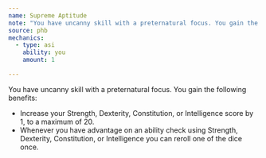 ```yaml
---
name: Supreme Aptitude
note: "You have uncanny skill with a preternatural focus. You gain the following benefits:"
source: phb
mechanics:
  - type: asi
    ability: you
    amount: 1

---
```

You have uncanny skill with a preternatural focus. You gain the following benefits:
- Increase your Strength, Dexterity, Constitution, or Intelligence score by 1, to a maximum of 20.
- Whenever you have advantage on an ability check using Strength, Dexterity, Constitution, or Intelligence you can reroll one of the dice once. 

